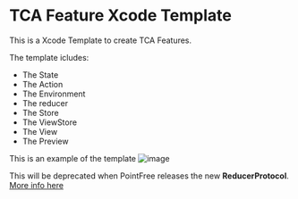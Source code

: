# TCA Feature Xcode Template
This is a Xcode Template to create TCA Features. 

The template icludes:

* The State
* The Action
* The Environment
* The reducer
* The Store
* The ViewStore
* The View
* The Preview

This is an example of the template
![image]()


This will be deprecated when PointFree releases the new **ReducerProtocol**. [More info here](https://github.com/pointfreeco/swift-composable-architecture/discussions/1282)


